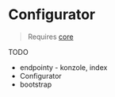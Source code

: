# Configurator

> Requires [core](../packages/core.md)

TODO
  - endpointy - konzole, index
  - Configurator
  - bootstrap
